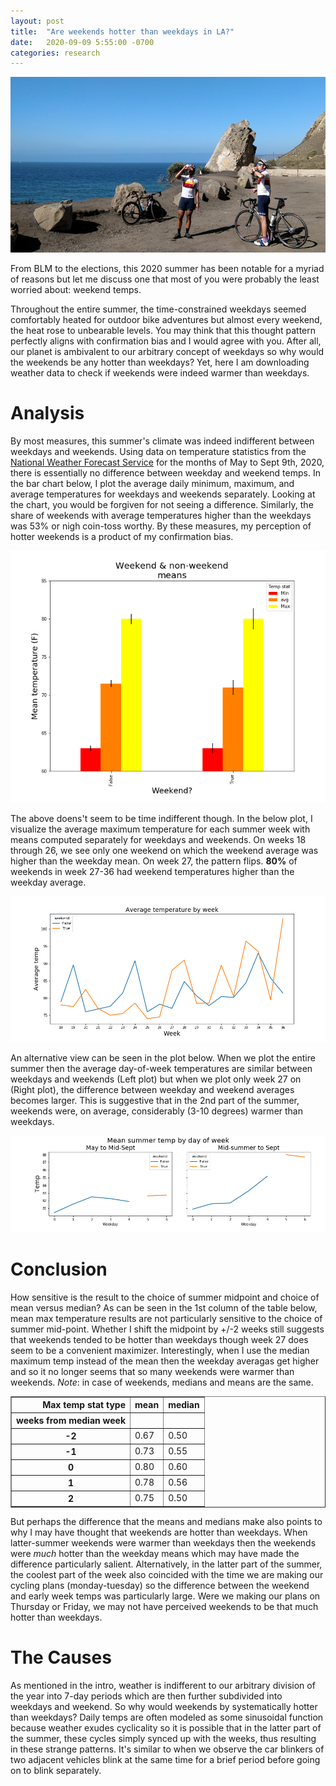 ```yaml
---
layout: post
title:  "Are weekends hotter than weekdays in LA?"
date:   2020-09-09 5:55:00 -0700
categories: research
---
```


![drinkingcyclists](/images/drinking.png)


From BLM to the elections, this 2020 summer has been notable for a myriad of reasons but let me discuss one that most of you were probably the least worried about: weekend temps. 


Throughout the entire summer, the time-constrained weekdays seemed comfortably heated for outdoor bike adventures but almost every weekend, the heat rose to unbearable levels. You may think that this thought pattern perfectly aligns with confirmation bias and I would agree with you. After all, our planet is ambivalent to our arbitrary concept of weekdays so why would the weekends be any hotter than weekdays? Yet, here I am downloading weather data to check if weekends were indeed warmer than weekdays. 

# Analysis

By most measures, this summer's climate was indeed indifferent between weekdays and weekends. Using data on temperature statistics from the [National Weather Forecast Service](https://w2.weather.gov/climate/xmacis.php?wfo=lox) for the months of May to Sept 9th, 2020, there is essentially no difference between weekday and weekend temps. In the bar chart below, I plot the average daily minimum, maximum, and average temperatures for weekdays and weekends separately. Looking at the chart, you would be forgiven for not seeing a difference. Similarly, the share of weekends with average temperatures higher than the weekdays was 53\% or nigh coin-toss worthy. By these measures, my perception of hotter weekends is a product of my confirmation bias. 

![weatherbarplot](/images/weatherbarplot.png)

The above doens't seem to be time indifferent though. In the below plot, I visualize the average maximum temperature for each summer week with means computed separately for weekdays and weekends. On weeks 18 through 26, we see only one weekend on which the weekend average was higher than the weekday mean. On week 27, the pattern flips. **80%** of weekends in week 27-36 had weekend temperatures higher than the weekday average. 

![weeklytempmeans](/images/weeklytempaverages.png)

An alternative view can be seen in the plot below. When we plot the entire summer then the average day-of-week temperatures are similar between weekdays and weekends (Left plot) but when we plot only week 27 on (Right plot), the difference between weekday and weekend averages becomes larger. This is suggestive that in the 2nd part of the summer, weekends were, on average, considerably (3-10 degrees) warmer than weekdays. 

![weekdaytempmeans](/images/weekdaytempmeans.png)

# Conclusion

How sensitive is the result to the choice of summer midpoint and choice of mean versus median? As can be seen in the 1st column of the table below, mean max temperature results are not particularly sensitive to the choice of summer mid-point. Whether I shift the midpoint by +/-2 weeks still suggests that weekends tended to be hotter than weekdays though week 27 does seem to be a convenient maximizer. Interestingly, when I use the median maximum temp instead of the mean then the weekday averagas get higher and so it no longer seems that so many weekends were warmer than weekends. *Note*: in case of weekends, medians and means are the same. 

<table border="1" class="dataframe">
  <thead>
    <tr style="text-align: right;">
      <th>Max temp stat type</th>
      <th>mean</th>
      <th>median</th>
    </tr>
    <tr>
      <th>weeks from median week</th>
      <th></th>
      <th></th>
    </tr>
  </thead>
  <tbody>
    <tr>
      <th>-2</th>
      <td>0.67</td>
      <td>0.50</td>
    </tr>
    <tr>
      <th>-1</th>
      <td>0.73</td>
      <td>0.55</td>
    </tr>
    <tr>
      <th>0</th>
      <td>0.80</td>
      <td>0.60</td>
    </tr>
    <tr>
      <th>1</th>
      <td>0.78</td>
      <td>0.56</td>
    </tr>
    <tr>
      <th>2</th>
      <td>0.75</td>
      <td>0.50</td>
    </tr>
  </tbody>
</table>

But perhaps the difference that the means and medians make also points to why I may have thought that weekends are hotter than weekdays. When latter-summer weekends were warmer than weekdays then the weekends were *much* hotter than the weekday means which may have made the difference particularly salient. Alternatively, in the latter part of the summer, the coolest part of the week also coincided with the time we are making our cycling plans (monday-tuesday) so the difference between the weekend and early week temps was particularly large. Were we making our plans on Thursday or Friday, we may not have perceived weekends to be that much hotter than weekdays. 


# The Causes
As mentioned in the intro, weather is indifferent to our arbitrary division of the year into 7-day periods which are then further subdivided into weekdays and weekend. So why would weekends by systematically hotter than weekdays? Daily temps are often modeled as some sinusoidal function because weather exudes cyclicality so it is possible that in the latter part of the summer, these cycles simply synced up with the weeks, thus resulting in these strange patterns. It's similar to when we observe the car blinkers of two adjacent vehicles blink at the same time for a brief period before going on to blink separately. 
